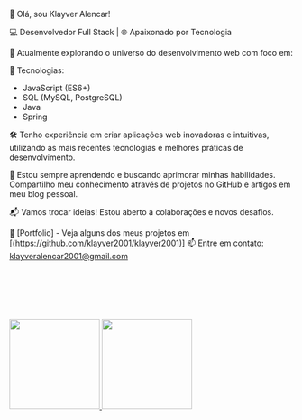 👋 Olá, sou Klayver Alencar!

💻 Desenvolvedor Full Stack | 🌐 Apaixonado por Tecnologia

🚀 Atualmente explorando o universo do desenvolvimento web com foco em:

🔧 Tecnologias:
   - JavaScript (ES6+)
   - SQL (MySQL, PostgreSQL)
   - Java
   - Spring 

🛠️ Tenho experiência em criar aplicações web inovadoras e intuitivas, utilizando as mais recentes tecnologias e melhores práticas de desenvolvimento.

🌱 Estou sempre aprendendo e buscando aprimorar minhas habilidades. Compartilho meu conhecimento através de projetos no GitHub e artigos em meu blog pessoal.

📬 Vamos trocar ideias! Estou aberto a colaborações e novos desafios.

🔗 [Portfolio] - Veja alguns dos meus projetos em [(https://github.com/klayver2001/klayver2001)]
📫 Entre em contato: klayveralencar2001@gmail.com

&nbsp;
---
&nbsp;

<div>
<a href="https://github.com/seu-usuário-aqui">
<img loading="lazy" height="160em" src="https://github-readme-stats.vercel.app/api/top-langs/?username=klayver2001&layout=compact&langs_count=7&theme=dracula"/>
<img loading="lazy" height="160em" src="https://github-readme-stats.vercel.app/api?username=klayver2001&show_icons=true&theme=dracula&include_all_commits=true&count_private=true"/>
</div>
